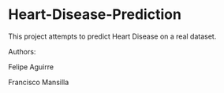 # Heart-Disease-Prediction

This project attempts to predict Heart Disease on a real dataset. 

Authors:

Felipe Aguirre

Francisco Mansilla
